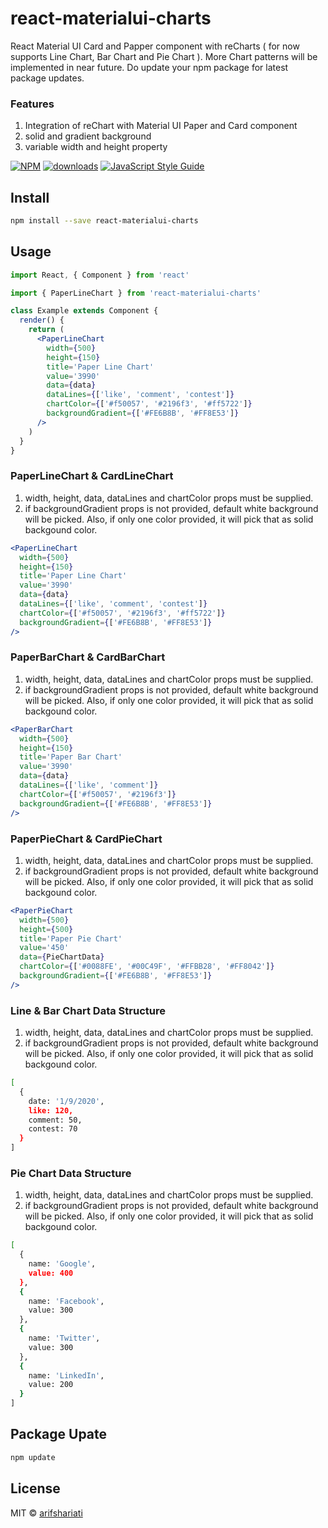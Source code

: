 # react-materialui-charts

React Material UI Card and Papper component with reCharts ( for now supports Line Chart, Bar Chart and Pie Chart ). More Chart patterns will be implemented in near future. Do update your npm package for latest package updates.

### Features

1. Integration of reChart with Material UI Paper and Card component
2. solid and gradient background
3. variable width and height property

[![NPM](https://img.shields.io/npm/v/react-materialui-charts.svg)](https://www.npmjs.com/package/react-materialui-charts) [![downloads](https://img.shields.io/npm/dw/react-materialui-charts)](https://www.npmjs.com/package/react-materialui-charts) [![JavaScript Style Guide](https://img.shields.io/badge/code_style-standard-brightgreen.svg)](https://standardjs.com)

## Install

```bash
npm install --save react-materialui-charts
```

## Usage

```jsx
import React, { Component } from 'react'

import { PaperLineChart } from 'react-materialui-charts'

class Example extends Component {
  render() {
    return (
      <PaperLineChart
        width={500}
        height={150}
        title='Paper Line Chart'
        value='3990'
        data={data}
        dataLines={['like', 'comment', 'contest']}
        chartColor={['#f50057', '#2196f3', '#ff5722']}
        backgroundGradient={['#FE6B8B', '#FF8E53']}
      />
    )
  }
}
```

### PaperLineChart & CardLineChart

1. width, height, data, dataLines and chartColor props must be supplied.
2. if backgroundGradient props is not provided, default white background will be picked. Also, if only one color provided, it will pick that as solid backgound color.

```jsx
<PaperLineChart
  width={500}
  height={150}
  title='Paper Line Chart'
  value='3990'
  data={data}
  dataLines={['like', 'comment', 'contest']}
  chartColor={['#f50057', '#2196f3', '#ff5722']}
  backgroundGradient={['#FE6B8B', '#FF8E53']}
/>
```

### PaperBarChart & CardBarChart

1. width, height, data, dataLines and chartColor props must be supplied.
2. if backgroundGradient props is not provided, default white background will be picked. Also, if only one color provided, it will pick that as solid backgound color.

```jsx
<PaperBarChart
  width={500}
  height={150}
  title='Paper Bar Chart'
  value='3990'
  data={data}
  dataLines={['like', 'comment']}
  chartColor={['#f50057', '#2196f3']}
  backgroundGradient={['#FE6B8B', '#FF8E53']}
/>
```

### PaperPieChart & CardPieChart

1. width, height, data, dataLines and chartColor props must be supplied.
2. if backgroundGradient props is not provided, default white background will be picked. Also, if only one color provided, it will pick that as solid backgound color.

```jsx
<PaperPieChart
  width={500}
  height={500}
  title='Paper Pie Chart'
  value='450'
  data={PieChartData}
  chartColor={['#0088FE', '#00C49F', '#FFBB28', '#FF8042']}
  backgroundGradient={['#FE6B8B', '#FF8E53']}
/>
```

### Line & Bar Chart Data Structure

1. width, height, data, dataLines and chartColor props must be supplied.
2. if backgroundGradient props is not provided, default white background will be picked. Also, if only one color provided, it will pick that as solid backgound color.

```bash
[
  {
    date: '1/9/2020',
    like: 120,
    comment: 50,
    contest: 70
  }
]
```

### Pie Chart Data Structure

1. width, height, data, dataLines and chartColor props must be supplied.
2. if backgroundGradient props is not provided, default white background will be picked. Also, if only one color provided, it will pick that as solid backgound color.

```bash
[
  {
    name: 'Google',
    value: 400
  },
  {
    name: 'Facebook',
    value: 300
  },
  {
    name: 'Twitter',
    value: 300
  },
  {
    name: 'LinkedIn',
    value: 200
  }
]
```

## Package Upate

```bash
npm update
```

## License

MIT © [arifshariati](https://github.com/arifshariati)
